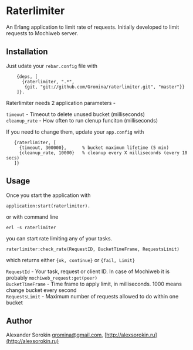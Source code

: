 Raterlimiter
====================

An Erlang application to limit rate of requests.
Initially developed to limit requests to Mochiweb server.

Installation
------------
Just udate your `rebar.config` file with

        {deps, [
          {raterlimiter, ".*",
           {git, "git://github.com/Gromina/raterlimiter.git", "master"}}
        ]}.
Raterlimiter needs 2 application parameters - 

`timeout` -  Timeout to delete unused bucket (milliseconds)  
`cleanup_rate` - How often to run clenup funciton (milliseconds)  

If you need to change them, update your `app.config` with

       {raterlimiter, [
         {timeout, 300000},      % bucket maximum lifetime (5 min)
         {cleanup_rate, 10000}   % cleanup every X milliseconds (every 10 secs)
       ]}

Usage
-----

Once you start the application with

    application:start(raterlimiter).

or with command line

    erl -s raterlimiter
    
you can start rate limiting any of your tasks.

    raterlimiter:check_rate(RequestID, BucketTimeFrame, RequestsLimit)

which returns either `{ok, continue}`  or `{fail, Limit}`

`RequestId` - Your task, request or client ID. In case of Mochiweb it is probably `mochiweb_request:get(peer)`  
`BucketTimeFrame` - Time frame to apply limit, in milliseconds. 1000 means change bucket every second  
`RequestsLimit` - Maximum number of requests allowed to do within one bucket  

Author
------
Alexander Sorokin gromina@gmail.com, [http://alexsorokin.ru](http://alexsorokin.ru)